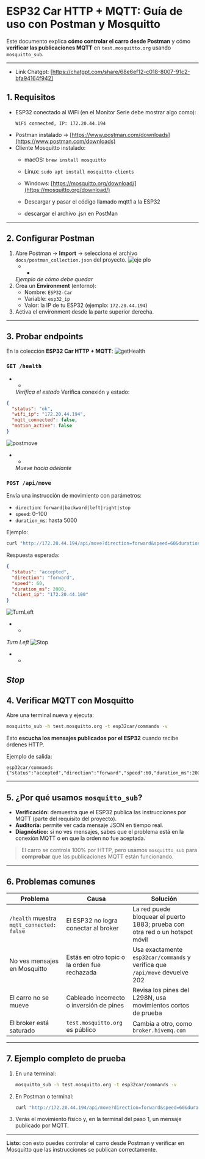 # ESP32 Car HTTP + MQTT: Guía de uso con Postman y Mosquitto

Este documento explica **cómo controlar el carro desde Postman** y cómo **verificar las publicaciones MQTT** en `test.mosquitto.org` usando `mosquitto_sub`.

---

- Link Chatgpt: [https://chatgpt.com/share/68e6ef12-c018-8007-91c2-bfa94164f942] 

## 1. Requisitos

- ESP32 conectado al WiFi (en el Monitor Serie debe mostrar algo como):
  ```
  WiFi connected, IP: 172.20.44.194
  ```
- Postman instalado → [https://www.postman.com/downloads](https://www.postman.com/downloads)
- Cliente Mosquitto instalado:
  - macOS: `brew install mosquitto`
  - Linux: `sudo apt install mosquitto-clients`
  - Windows: [https://mosquitto.org/download/](https://mosquitto.org/download/)

  - Descargar y pasar el código llamado mqtt1 a la ESP32
  - descargar el archivo .jsn en PostMan
---

## 2. Configurar Postman

1. Abre Postman → **Import** → selecciona el archivo `docs/postman_collection.json` del proyecto.
   ![eje plo](a.png)
   * *
   *Ejemplo de cómo debe quedar*
3. Crea un **Environment** (entorno):
   - Nombre: `ESP32-Car`
   - Variable: `esp32_ip`
   - Valor: la IP de tu ESP32 (ejemplo: `172.20.44.194`)
4. Activa el environment desde la parte superior derecha.

---

## 3. Probar endpoints

En la colección **ESP32 Car HTTP + MQTT**:
![getHealth](Health.png)
### `GET /health`
* *
   *Verifica el estado*
Verifica conexión y estado:
```json
{
  "status": "ok",
  "wifi_ip": "172.20.44.194",
  "mqtt_connected": false,
  "motion_active": false
}
```
![postmove](MoveF.png)
* *
   *Mueve hacia adelante*
### `POST /api/move`
Envía una instrucción de movimiento con parámetros:
- `direction`: `forward|backward|left|right|stop`
- `speed`: 0–100
- `duration_ms`: hasta 5000

Ejemplo:
```bash
curl "http://172.20.44.194/api/move?direction=forward&speed=60&duration_ms=2000"
```
Respuesta esperada:
```json
{
  "status": "accepted",
  "direction": "forward",
  "speed": 60,
  "duration_ms": 2000,
  "client_ip": "172.20.44.100"
}
```
![TurnLeft](TurnL.png)
* *
*Turn Left*
![Stop](Stop.png)
* *
*Stop*
---

## 4. Verificar MQTT con Mosquitto

Abre una terminal nueva y ejecuta:

```bash
mosquitto_sub -h test.mosquitto.org -t esp32car/commands -v
```

Esto **escucha los mensajes publicados por el ESP32** cuando recibe órdenes HTTP.

Ejemplo de salida:
```
esp32car/commands {"status":"accepted","direction":"forward","speed":60,"duration_ms":2000,"client_ip":"172.20.44.100","ts":345678}
```

---

## 5. ¿Por qué usamos `mosquitto_sub`?

-  **Verificación:** demuestra que el ESP32 publica las instrucciones por MQTT (parte del requisito del proyecto).  
-  **Auditoría:** permite ver cada mensaje JSON en tiempo real.  
-  **Diagnóstico:** si no ves mensajes, sabes que el problema está en la conexión MQTT o en que la orden no fue aceptada.

> El carro se controla 100% por HTTP, pero usamos `mosquitto_sub` para **comprobar** que las publicaciones MQTT están funcionando.

---

## 6. Problemas comunes

| Problema | Causa | Solución |
|-----------|--------|----------|
| `/health` muestra `mqtt_connected: false` | El ESP32 no logra conectar al broker | La red puede bloquear el puerto 1883; prueba con otra red o un hotspot móvil |
| No ves mensajes en Mosquitto | Estás en otro topic o la orden fue rechazada | Usa exactamente `esp32car/commands` y verifica que `/api/move` devuelve 202 |
| El carro no se mueve | Cableado incorrecto o inversión de pines | Revisa los pines del L298N, usa movimientos cortos de prueba |
| El broker está saturado | `test.mosquitto.org` es público | Cambia a otro, como `broker.hivemq.com` |

---

## 7. Ejemplo completo de prueba

1. En una terminal:  
   ```bash
   mosquitto_sub -h test.mosquitto.org -t esp32car/commands -v
   ```

2. En Postman o terminal:
   ```bash
   curl "http://172.20.44.194/api/move?direction=forward&speed=60&duration_ms=2000"
   ```

3. Verás el movimiento físico y, en la terminal del paso 1, un mensaje publicado por MQTT.

---

 **Listo:** con esto puedes controlar el carro desde Postman y verificar en Mosquitto que las instrucciones se publican correctamente.
